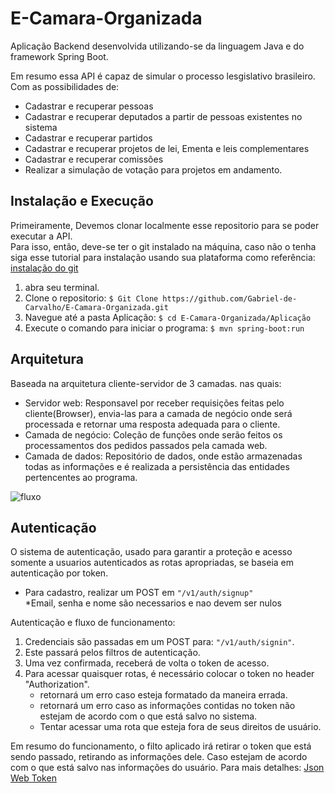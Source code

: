 # E-Camara-Organizada


Aplicação Backend desenvolvida utilizando-se da linguagem Java e do framework Spring Boot.

Em resumo essa API é capaz de simular o processo lesgislativo brasileiro. Com as possibilidades de:
* Cadastrar e recuperar pessoas
* Cadastrar e recuperar deputados a partir de pessoas existentes no sistema
* Cadastrar e recuperar partidos
* Cadastrar e recuperar projetos de lei, Ementa e leis complementares
* Cadastrar e recuperar comissões
* Realizar a simulação de votação para projetos em andamento.
   

## Instalação e Execução
Primeiramente, Devemos clonar localmente esse repositorio para se poder executar a API.  
Para isso, então, deve-se ter o git instalado na máquina, caso não o tenha siga esse tutorial para instalação usando sua plataforma como referência: [instalação do git](https://git-scm.com/book/pt-br/v1/Primeiros-passos-Instalando-Git.)  

1. abra seu terminal.
1. Clone o repositorio: `$ Git Clone https://github.com/Gabriel-de-Carvalho/E-Camara-Organizada.git`
1. Navegue até a pasta Aplicação: `$ cd E-Camara-Organizada/Aplicação`
1. Execute o comando para iniciar o programa: `$ mvn spring-boot:run`


## Arquitetura

Baseada na arquitetura cliente-servidor de 3 camadas. nas quais:  
* Servidor web: Responsavel por receber requisições feitas pelo cliente(Browser), envia-las para a camada de negócio onde será processada e retornar uma resposta adequada para o cliente.
* Camada de negócio: Coleção de funções onde serão feitos os processamentos dos pedidos passados pela camada web.
* Camada de dados: Repositório de dados, onde estão armazenadas todas as informações e é realizada a persistência das entidades pertencentes ao programa.  
  
  
  
![fluxo](https://i.ibb.co/qj04PfN/eco-1.jpg)


## Autenticação

O sistema de autenticação, usado para garantir a proteção e acesso somente a usuarios autenticados as rotas apropriadas, se baseia em autenticação por token. 

* Para cadastro, realizar um POST em `"/v1/auth/signup"`  
    *Email, senha e nome são necessarios e nao devem ser nulos  
    
Autenticação e fluxo de funcionamento:  
1. Credenciais são passadas em um POST para: `"/v1/auth/signin"`.
2. Este passará pelos filtros de autenticação.
3. Uma vez confirmada, receberá de volta o token de acesso.
4. Para acessar quaisquer rotas, é necessário colocar o token no header "Authorization".
    * retornará um erro caso esteja formatado da maneira errada.
    * retornará um erro caso as informações contidas no token não estejam de acordo com o que está salvo no sistema.
    * Tentar acessar uma rota que esteja fora de seus direitos de usuário.

Em resumo do funcionamento, o filto aplicado irá retirar o token que está sendo passado, retirando as informações dele. Caso estejam de acordo com o que está salvo nas informações do usuário.
Para mais detalhes: [Json Web Token](https://medium.com/tableless/entendendo-tokens-jwt-json-web-token-413c6d1397f6)
